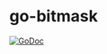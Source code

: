 # go-bitmask

[![GoDoc](https://godoc.org/github.com/cognusion/go-bitmask?status.svg)](https://godoc.org/github.com/cognusion/go-bitmask)
